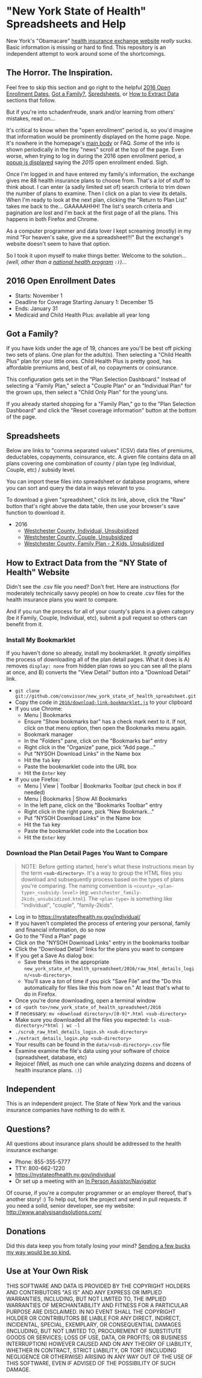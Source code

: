 # "New York State of Health" Spreadsheets and Help

New York's "Obamacare"
[health insurance exchange website](https://nystateofhealth.ny.gov/individual)
_really_ sucks.  Basic information is missing or hard to find.
This repository is an independent attempt to work around some of
the shortcomings.

## The Horror.  The Inspiration.

Feel free to skip this section and go right to the helpful
[2016 Open Enrollment Dates](#user-content-2016-open-enrollment-dates),
[Got a Family?](#user-content-got-a-family),
[Spredsheets](#user-content-spreadsheets),
or [How to Extract Data](#user-content-how-to-extract-data-from-the-ny-state-of-health-website)
sections that follow.

But if you're into schadenfreude, snark and/or learning from others' mistakes,
read on...

It's critical to know when the "open enrollment" period is, so you'd imagine
that information would be prominently displayed on the home page.  Nope.
It's nowhere in the homepage's
[main body](https://raw.githubusercontent.com/convissor/new_york_state_of_health_spreadsheet/master/2016/screenshots/nysoh.2016-12-01.homepage.lacks.clear.open.enrollment.dates.png)
or FAQ.  _Some_ of the info is
shown periodically in the tiny "news" scroll at the top of the page.
Even worse, when trying to log in during the 2016 open enrollment period, a
[popup is displayed](https://raw.githubusercontent.com/convissor/new_york_state_of_health_spreadsheet/master/2016/screenshots/nysoh.2016-12-01.login.popup.has.last.years.dates.png)
saying the _2015_ open enrollment ended.  Sigh.

Once I'm logged in and have entered my family's information,
the exchange gives me 88 health insurance plans to choose from.
That's a _lot_ of stuff to think about.  I can enter (a sadly limited
set of) search criteria to trim down the number of plans to examine.
Then I click on a plan to view its details.  When I'm ready to
look at the next plan, clicking the "Return to Plan List" takes me
back to the...  GAAAAAHHH!  The list's search criteria and pagination
are lost and I'm back at the first page of all the plans.
This happens in both Firefox and Chrome.

As a computer programmer and data lover I kept screaming (mostly) in my mind
"For heaven's sake, give me a spreadsheet!!!"
But the exchange's website doesn't seem to have that option.

So I took it upon myself to make things better.  Welcome to the solution...
_(well, other than a [national health program](http://www.pnhp.org/) `:)`)_...

## 2016 Open Enrollment Dates

* Starts: November 1
* Deadline for Coverage Starting January 1: December 15
* Ends: January 31
* Medicaid and Child Health Plus: available all year long

## Got a Family?

If you have kids under the age of 19, chances are you'll be best off
picking two sets of plans.  One plan for the adult(s).  Then selecting
a "Child Health Plus" plan for your little ones.  Child Health Plus
is pretty good, has affordable premiums and, best of all, no copayments
or coinsurance.

This configuration gets set in the "Plan Selection Dashboard."  Instead of
selecting a "Family Plan," select a "Couple Plan" or an "Individual Plan"
for the grown ups, then select a "Child Only Plan" for the young'uns.

If you already started shopping for a "Family Plan," go to the
"Plan Selection Dashboard" and click the "Reset coverage information"
button at the bottom of the page.

## Spreadsheets

Below are links to "comma separated values" (CSV) data files of premiums,
deductables, copayments, coinsurance, etc.  A given file contains data on all
plans covering one combination of county / plan type (eg Individual, Couple,
etc) / subsidy level.

You can import these files into spreadsheet or database programs, where
you can sort and query the data in ways relevant to you.

To download a given "spreadsheet," click its link, above, click the
"Raw" button that's right above the data table, then use your browser's
save function to download it.

* 2016
  * [Westchester County, Individual, Unsubsidized](https://github.com/convissor/new_york_state_of_health_spreadsheet/blob/master/2016/data/westchester_individual_unsubsidized.csv)
  * [Westchester County, Couple, Unsubsidized](https://github.com/convissor/new_york_state_of_health_spreadsheet/blob/master/2016/data/westchester_couple_unsubsidized.csv)
  * [Westchester County, Family Plan - 2 Kids, Unsubsidized](https://github.com/convissor/new_york_state_of_health_spreadsheet/blob/master/2016/data/westchester_family-2kids_unsubsidized.csv)

## How to Extract Data from the "NY State of Health" Website

Didn't see the .csv file you need?  Don't fret.
Here are instructions (for moderately technically savvy people) on how to
create .csv files for the health insurance plans you want to compare.

And if you run the process for all of your county's plans in a given category
(be it Family, Couple, Individual, etc), submit a pull request so others can
benefit from it.

### Install My Bookmarklet

If you haven't done so already, install my bookmarklet.  It _greatly_
simplifies the process of downloading all of the plan detail pages.
What it does is A) removes `display: none` from hidden plan rows so
you can see all the plans at once, and B) converts the "View Detail"
button into a "Download Detail" link.

* `git clone git://github.com/convissor/new_york_state_of_health_spreadsheet.git`
* Copy the code in [`2016/download-link-bookmarklet.js`](https://raw.githubusercontent.com/convissor/new_york_state_of_health_spreadsheet/master/2016/download-link-bookmarklet.js) to your clipboard
* If you use Chrome:
  * Menu | Bookmarks
  * Ensure "Show bookmarks bar" has a check mark next to it.
    If not, click on that menu option, then open the Bookmarks menu again.
  * Bookmark manager
  * In the "Folders" pane, click on the "Bookmarks bar" entry
  * Right click in the "Organize" pane, pick "Add page..."
  * Put "NYSOH Download Links" in the Name box
  * Hit the `Tab` key
  * Paste the bookmarklet code into the URL box
  * Hit the `Enter` key
* If you use Firefox:
  * Menu | View | Toolbar | Bookmarks Toolbar (put check in box if needed)
  * Menu | Bookmarks | Show All Bookmarks
  * In the left pane, click on the "Bookmarks Toolbar" entry
  * Right click in the right pane, pick "New Bookmark..."
  * Put "NYSOH Download Links" in the Name box
  * Hit the `Tab` key
  * Paste the bookmarklet code into the Location box
  * Hit the `Enter` key

### Download the Plan Detail Pages You Want to Compare

<blockquote>
NOTE: Before getting started, here's what these instructions mean by the term
<strong><code>&lt;sub-directory&gt;</code></strong>.  It's a way to group
the HTML files you download and subsequently process based on the types
of plans you're comparing.  The naming convention is
<code>&lt;county&gt;_&lt;plan-type&gt;_&lt;subsidy-level&gt;</code>
(eg: <code>westchester_family-2kids_unsubsidized.html</code>).
The <code>&lt;plan-type&gt;</code> is something like "individual",
"couple", "family-2kids".
</blockquote>

* Log in to https://nystateofhealth.ny.gov/individual/
* If you haven't completed the process of entering your personal, family and
  financial information, do so now
* Go to the "Find a Plan" page
* Click on the "NYSOH Download Links" entry in the bookmarks toolbar
* Click the "Download Detail" links for the plans you want to compare
* If you get a Save As dialog box:
  * Save these files in the appropriate
    `new_york_state_of_health_spreadsheet/2016/raw_html_details_login/<sub-directory>`.
  * You'll save a _ton_ of time if you pick "Save File" and the
    "Do this automatically for files like this from now on."  At least that's
    what to do in Firefox.
* Once you're done downloading, open a terminal window
* `cd <path to>/new_york_state_of_health_spreadsheet/2016`
* If necessary: `mv <download directory>/[0-9]*.html <sub-directory>`
* Make sure you downloaded all the files you expected:
  `ls <sub-directory>/*html | wc -l`
* `./scrub_raw_html_details_login.sh <sub-directory>`
* `./extract_details_login.php <sub-directory>`
* Your results can be found in the `data/<sub-directory>.csv` file
* Examine examine the file's data using your software of choice
  (spreadsheet, database, etc)
* Rejoice!  (Well, as much one can while analyzing dozens and dozens
  of health insurance plans. `:)`)

## Independent

This is an independent project.  The State of New York and the various
insurance companies have nothing to do with it.

## Questions?

All questions about insurance plans should be addressed to the
health insurance exchange:

* Phone: 855-355-5777
* TTY: 800-662-1220
* https://nystateofhealth.ny.gov/individual
* Or set up a meeting with an [In Person Assistor/Navigator](https://nystateofhealth.ny.gov/agent/hx_brokerSearch)

Of course, if you're a computer programmer or an employer thereof,
that's another story! :)  To help out, fork the project and send
in pull requests.  If you need a solid, senior developer,
see my website: http://www.analysisandsolutions.com/

## Donations

Did this data keep you from totally losing your mind?
[Sending a few bucks my way would be so kind.](https://www.paypal.com/cgi-bin/webscr?cmd=_donations&business=danielc%40analysisandsolutions%2ecom&lc=US&item_name=Donate%3a%20NY%20Health%20Insurance%20Spreadsheets&currency_code=USD&bn=PP%2dDonationsBF%3abtn_donateCC_LG%2egif%3aNonHosted)

## Use at Your Own Risk

THIS SOFTWARE AND DATA IS PROVIDED BY THE COPYRIGHT HOLDERS AND CONTRIBUTORS
"AS IS" AND ANY EXPRESS OR IMPLIED WARRANTIES, INCLUDING, BUT NOT LIMITED TO,
THE IMPLIED WARRANTIES OF MERCHANTABILITY AND FITNESS FOR A PARTICULAR PURPOSE
ARE DISCLAIMED. IN NO EVENT SHALL THE COPYRIGHT HOLDER OR CONTRIBUTORS BE
LIABLE FOR ANY DIRECT, INDIRECT, INCIDENTAL, SPECIAL, EXEMPLARY, OR
CONSEQUENTIAL DAMAGES (INCLUDING, BUT NOT LIMITED TO, PROCUREMENT OF SUBSTITUTE
GOODS OR SERVICES; LOSS OF USE, DATA, OR PROFITS; OR BUSINESS INTERRUPTION)
HOWEVER CAUSED AND ON ANY THEORY OF LIABILITY, WHETHER IN CONTRACT, STRICT
LIABILITY, OR TORT (INCLUDING NEGLIGENCE OR OTHERWISE) ARISING IN ANY WAY OUT
OF THE USE OF THIS SOFTWARE, EVEN IF ADVISED OF THE POSSIBILITY OF SUCH DAMAGE.
